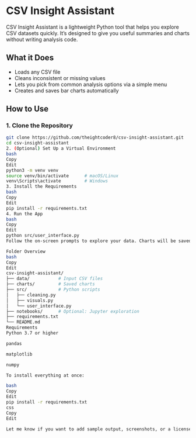 # CSV Insight Assistant

CSV Insight Assistant is a lightweight Python tool that helps you explore CSV datasets quickly. It’s designed to give you useful summaries and charts without writing analysis code.

## What it Does

- Loads any CSV file
- Cleans inconsistent or missing values
- Lets you pick from common analysis options via a simple menu
- Creates and saves bar charts automatically

## How to Use

### 1. Clone the Repository

```bash
git clone https://github.com/theightcoder8/csv-insight-assistant.git
cd csv-insight-assistant
2. (Optional) Set Up a Virtual Environment
bash
Copy
Edit
python3 -m venv venv
source venv/bin/activate      # macOS/Linux
venv\Scripts\activate         # Windows
3. Install the Requirements
bash
Copy
Edit
pip install -r requirements.txt
4. Run the App
bash
Copy
Edit
python src/user_interface.py
Follow the on-screen prompts to explore your data. Charts will be saved automatically in the charts/ folder.

Folder Overview
bash
Copy
Edit
csv-insight-assistant/
├── data/           # Input CSV files
├── charts/         # Saved charts
├── src/            # Python scripts
│   ├── cleaning.py
│   ├── visuals.py
│   └── user_interface.py
├── notebooks/      # Optional: Jupyter exploration
├── requirements.txt
└── README.md
Requirements
Python 3.7 or higher

pandas

matplotlib

numpy

To install everything at once:

bash
Copy
Edit
pip install -r requirements.txt
css
Copy
Edit

Let me know if you want to add sample output, screenshots, or a license section.
